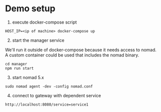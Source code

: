 # Demo setup

1) execute docker-compose script

  ```
  HOST_IP=<ip of machine> docker-compose up
  ```

2) start the manager service


  We'll run it outside of docker-compose because it needs access to nomad.  A custom container could be used that includes the nomad binary.

  ```
  cd manager
  npm run start
  ```

3) start nomad 5.x

  ```
  sudo nomad agent -dev -config nomad.conf
  ```

4) connect to gateway with dependent service

  ```
  http://localhost:8080/service=service1
  ```


